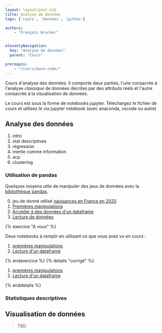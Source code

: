 ```yaml
---
layout: layout/post.njk
title: Analyse de données
tags: ['cours', 'données', 'python']

authors:
    - "François Brucker"


eleventyNavigation:
  key: "Analyse de données"
  parent: "Cours"

prerequis:
    - "/cours/base-code/"
---
```


<!-- début résumé -->

Cours d'analyse des données. Il comporte deux parties, l'une consacrée à l'analyse *classique* de données décrites par des attributs réels et l'autre consacrée à la visualisation de données.

<!-- fin résumé -->

Le cours est sous la forme de notebooks jupyter. Téléchargez le fichier de cours et utilisez le via jupyter notebook (avec anaconda, vscode ou autre)

## Analyse des données

1. intro
2. stat descriptives
3. régression
4. inertie comme information
5. acp
6. clustering

### Utilisation de pandas

Quelques moyens utile de manipuler des jeux de données avec la [bibliothèque pandas](https://pandas.pydata.org/docs/index.html).

0. jeu de donné utilisé [naissances en France en 2020](./nat2020_csv.zip)
1. [Premières manipulations](./notebooks/cours/1_cours_premières_manipulations.ipynb)
2. [Accéder à des données d'un dataframe](./notebooks/cours/2_cours_acceder_aux_dataframe.ipynb)
3. [Lecture de données](./notebooks/cours/3_cours_lecture_données.ipynb)

{% exercice "A vous" %}

Deux notebooks à remplir en utilisant ce que vous avez vu en cours :

1. [premières manipulations](./notebooks/exercices/1_à_vous_premières_manipulations.ipynb)
2. [Lecture d'un dataframe](./notebooks/exercices/2_à_vous_lecture_données.ipynb)

{% endexercice %}
{% details "corrigé" %}

1. [premières manipulations](./notebooks/exercices/1_corrigé_premières_manipulations.ipynb)
2. [Lecture d'un dataframe](./notebooks/exercices/2_corrigé_lecture_données.ipynb)

{% enddetails %}

### Statistiques descriptives



## Visualisation de données

> TBD
>
